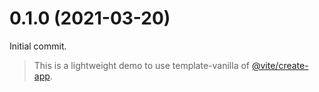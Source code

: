 # 0.1.0 (2021-03-20)

Initial commit.

> This is a lightweight demo to use template-vanilla of [@vite/create-app](https://github.com/vitejs/vite/tree/main/packages/create-app).
